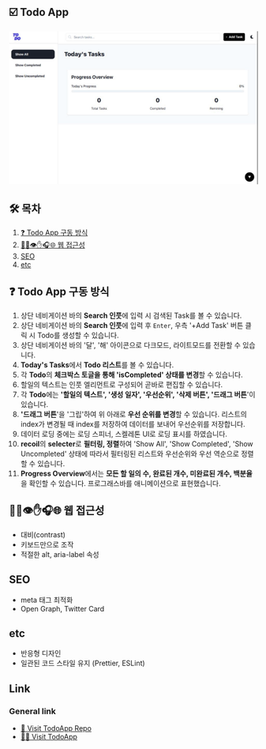 ## ☑️ Todo App

![easyme](/assets/readme/screen.png)

## 🛠 목차

1. [❓ Todo App 구동 방식](#-todo-app-구동-방식)
2. [🏳️‍🌈👁✋🎧🌐 웹 접근성](#%EF%B8%8F-웹-접근성)
3. [SEO](#SEO)
4. [etc](#etc)

## ❓ Todo App 구동 방식

1. 상단 네비게이션 바의 **Search 인풋**에 입력 시 검색된 Task를 볼 수 있습니다.
2. 상단 네비게이션 바의 **Search 인풋**에 입력 후 `Enter`, 우측 '+Add Task' 버튼 클릭 시 Todo를 생성할 수 있습니다.
3. 상단 네비게이션 바의 '달', '해' 아이콘으로 다크모드, 라이트모드를 전환할 수 있습니다.
4. **Today's Tasks**에서 **Todo 리스트**를 볼 수 있습니다.
5. 각 **Todo**의 **체크박스 토글을 통해 'isCompleted' 상태를 변경**할 수 있습니다.
6. 할일의 텍스트는 인풋 엘리먼트로 구성되어 곧바로 편집할 수 있습니다.
7. 각 **Todo**에는 **'할일의 텍스트', '생성 일자', '우선순위', '삭제 버튼', '드래그 버튼**'이 있습니다.
8. **'드래그 버튼**'을 '그립'하여 위 아래로 **우선 순위를 변경**할 수 있습니다. 리스트의 index가 변경될 때 index를 저장하여 데이터를 보내어 우선순위를 저장합니다.
9. 데이터 로딩 중에는 로딩 스피너, 스켈레톤 UI로 로딩 표시를 하였습니다.
10. **recoil**의 **selecter**로 **필터링, 정렬**하여 'Show All', 'Show Completed', 'Show Uncompleted' 상태에 따라서 필터링된 리스트와 우선순위와 우선 역순으로 정렬할 수 있습니다.
11. **Progress Overview**에서는 **모든 할 일의 수, 완료된 개수, 미완료된 개수, 백분율**을 확인할 수 있습니다. 프로그래스바를 애니메이션으로 표현했습니다.

## 🏳️‍🌈👁✋🎧🌐 웹 접근성

- 대비(contrast)
- 키보드만으로 조작
- 적절한 alt, aria-label 속성

## SEO

- meta 태그 최적화
- Open Graph, Twitter Card

## etc

- 반응형 디자인
- 일관된 코드 스타일 유지 (Prettier, ESLint)

## Link

### General link

- [🚗 Visit TodoApp Repo](https://github.com/tccmd/to-do-app)
- [🙋‍♂️ Visit TodoApp](https://todo-web-nu.vercel.app)

